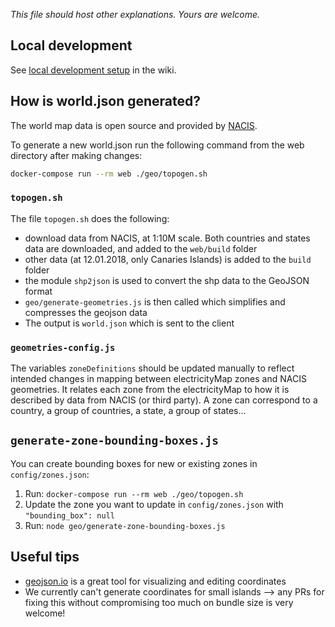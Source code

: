 *This file should host other explanations. Yours are welcome.*

## Local development

See [local development setup](https://github.com/tmrowco/electricitymap-contrib/wiki/Set-up-local-environment#running-the-frontend-map) in the wiki.


## How is world.json generated?

The world map data is open source and provided by [NACIS](http://nacis.org/initiatives/natural-earth/).

To generate a new world.json run the following command from the web directory after making changes:

```sh
docker-compose run --rm web ./geo/topogen.sh
```

### `topogen.sh`

The file `topogen.sh` does the following:

- download data from NACIS, at 1:10M scale. Both countries and states data are downloaded,
and added to the `web/build` folder
- other data (at 12.01.2018, only Canaries Islands) is added to the `build` folder
- the module `shp2json` is used to convert the shp data to the GeoJSON format
- `geo/generate-geometries.js` is then called which simplifies and compresses the geojson data
- The output is `world.json` which is sent to the client

### `geometries-config.js`

The variables `zoneDefinitions` should be updated manually to reflect intended changes in mapping between electricityMap zones and NACIS geometries. It relates each zone from the electricityMap to how it is described by data from NACIS (or third party). A zone can correspond to a country, a group of countries, a state, a group of states...


## `generate-zone-bounding-boxes.js`

You can create bounding boxes for new or existing zones in `config/zones.json`:
1) Run: `docker-compose run --rm web ./geo/topogen.sh`
2) Update the zone you want to update in `config/zones.json` with `"bounding_box": null`
3) Run: `node geo/generate-zone-bounding-boxes.js`

## Useful tips

- [geojson.io](https://geojson.io) is a great tool for visualizing and editing coordinates
- We currently can't generate coordinates for small islands --> any PRs for fixing this without compromising too much on bundle size is very welcome!
